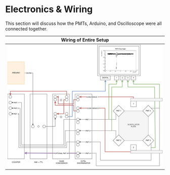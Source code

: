 # Electronics & Wiring
This section will discuss how the PMTs, Arduino, and Oscilloscope were all connected together.

| Wiring of Entire Setup | 
| :--: |
|<img src="../../Figures/NIM_diagram.jpg" alt="schematic of wiring of entire system" width="900" />|
